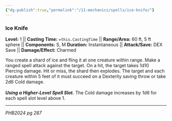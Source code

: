 ```yaml
---
{"dg-publish":true,"permalink":"/11-mechanics/spells/ice-knife/"}
---
```


### Ice Knife

**Level:** 1 ||  **Casting Time:** `=this.CastingTime` || **Range/Area:** 60 ft, 5 ft sphere || **Components:** S, M
**Duration:** Instantaneous || **Attack/Save:** DEX Save || **Damage/Effect:** Charmed

You create a shard of ice and fling it at one creature within range. Make a ranged spell attack against the target. On a hit, the target takes 1d10 Piercing damage. Hit or miss, the shard then explodes. The target and each creature within 5 feet of it must succeed on a Dexterity saving throw or take 2d6 Cold damage.<br><br>**_Using a Higher-Level Spell Slot._** The Cold damage increases by 1d6 for each spell slot level above 1.

---
_PHB2024 pg 287_


